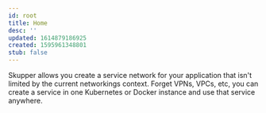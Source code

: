 ```yaml
---
id: root
title: Home
desc: ''
updated: 1614879186925
created: 1595961348801
stub: false
---
```


Skupper allows you create a service network for your application that isn't limited by the current networkings context.
Forget VPNs, VPCs, etc, you can create a service in one Kubernetes or Docker instance and use that service anywhere.



